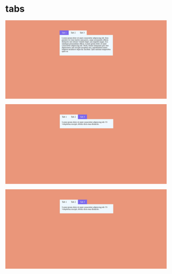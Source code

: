 # tabs

![tabs](https://github.com/fullnamemillie/tabs/blob/main/tabs.jpg)

![tabs](https://github.com/fullnamemillie/tabs/blob/main/tabs-3.jpg)

![tabs](https://github.com/fullnamemillie/tabs/blob/main/tabs-3.jpg)

